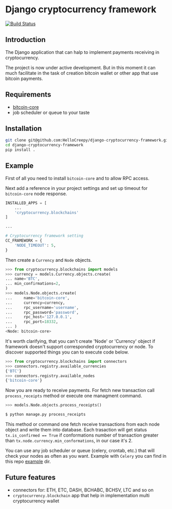 # Django cryptocurrency framework

[![Build Status](https://travis-ci.org/HelloCreepy/django-cryptocurrency-framework.svg?branch=master)](https://travis-ci.org/HelloCreepy/django-cryptocurrency-framework)

## Introduction
The Django application that can halp to implement payments receiving in cryptocurrency. 

The project is now under active development. But in this moment it can much facilitate in the task of creation bitcoin wallet or other app that use bitcoin payments. 

## Requirements
- [bitcoin-core](https://bitcoincore.org/en/download/)
- job scheduler or queue to your taste


## Installation
```bash
git clone git@github.com:HelloCreepy/django-cryptocurrency-framework.git
cd django-cryptocurrency-framework
pip install .
```

## Example 
First of all you need to install `bitcoin-core` and to allow RPC access. 

Next add a reference in your project settings and set up timeout for `bitcoin-core` node response.
```python
INSTALLED_APPS = [
    ...
    'cryptocurrency.blockchains'
]

...

# Cryptocurrency framework setting 
CC_FRAMEWORK = {
    'NODE_TIMEOUT': 5,
}
```

Then create a `Currency` and `Node` objects.
```python
>>> from cryptocurrency.blockchains import models
>>> currency = models.Currency.objects.create(
... name='BTC', 
... min_confirmations=2,
)
>>> models.Node.objects.create(
...     name='bitcoin-core',
...     currency=currency,
...     rpc_username='username',
...     rpc_password='password',
...     rpc_host='127.0.0.1',
...     rpc_port=18332,
... )
<Node: bitcoin-core>
```

It's worth clarifying, that you can't create 'Node' or 'Currency' object if framework doesn't support corresponded cryptocurrency or node. To discover supported things you can to execute code below.
```python
>>> from cryptocurrency.blockchains import connectors 
>>> connectors.registry.available_currencies
{'BTC'}
>>> connectors.registry.available_nodes
{'bitcoin-core'}
```

Now you are ready to receive payments. For fetch new transaction call `process_receipts` method or execute one managment command.
```python
>>> models.Node.objects.process_receipts()
```
```bash
$ python manage.py process_receipts 
```
This method or command one fetch receive transactions from each node object and write them into database. Each trasaction will get status `tx.is_confirmed == True` if conformations number of transaction greater than `tx.node.currency.min_conformations`, in our case it's 2.

You can use any job scheduler or queue (celery, crontab, etc.) that will check your nodes as often as you want. 
Example with `Celery` you can find in this repo [example](https://github.com/HelloCreepy/django-cryptocurrency-framework/tree/master/example) dir. 


## Future features
- connectors for: ETH, ETC, DASH, BCHABC, BCHSV, LTC and so on 
- `cryptocurrency.blockchain` app that help in implementation multi cryptocurrency wallet
